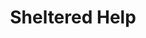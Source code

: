 ---
title: "Sheltered Help"
address: "459, Springfield Rd, Belfast, Co. Antrim BT12 7DL"
tel: "028 9080 5088"
county: "Antrim"
category: "Hostels"
type: "Content"
lat: "54.599924"
lng: "-5.970862"
---